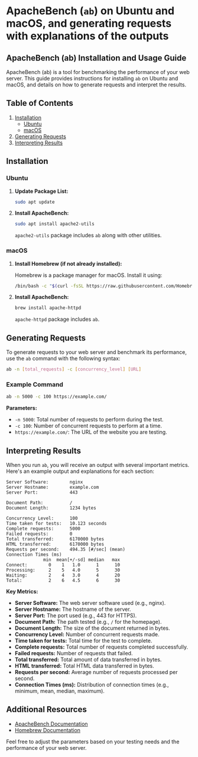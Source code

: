 # ApacheBench (`ab`) on Ubuntu and macOS, and generating requests with explanations of the outputs


## ApacheBench (ab) Installation and Usage Guide

ApacheBench (ab) is a tool for benchmarking the performance of your web server. This guide provides instructions for installing `ab` on Ubuntu and macOS, and details on how to generate requests and interpret the results.

## Table of Contents
1. [Installation](#installation)
   - [Ubuntu](#ubuntu)
   - [macOS](#macos)
2. [Generating Requests](#generating-requests)
3. [Interpreting Results](#interpreting-results)

## Installation

### Ubuntu

1. **Update Package List:**

   ```bash
   sudo apt update
   ```

2. **Install ApacheBench:**

   ```bash
   sudo apt install apache2-utils
   ```

   `apache2-utils` package includes `ab` along with other utilities.

### macOS

1. **Install Homebrew (if not already installed):**

   Homebrew is a package manager for macOS. Install it using:

   ```bash
   /bin/bash -c "$(curl -fsSL https://raw.githubusercontent.com/Homebrew/install/HEAD/install.sh)"
   ```

2. **Install ApacheBench:**

   ```bash
   brew install apache-httpd
   ```

   `apache-httpd` package includes `ab`.

## Generating Requests

To generate requests to your web server and benchmark its performance, use the `ab` command with the following syntax:

```bash
ab -n [total_requests] -c [concurrency_level] [URL]
```

### Example Command

```bash
ab -n 5000 -c 100 https://example.com/
```

**Parameters:**

- `-n 5000`: Total number of requests to perform during the test.
- `-c 100`: Number of concurrent requests to perform at a time.
- `https://example.com/`: The URL of the website you are testing.

## Interpreting Results

When you run `ab`, you will receive an output with several important metrics. Here's an example output and explanations for each section:

```plaintext
Server Software:        nginx
Server Hostname:        example.com
Server Port:            443

Document Path:          /
Document Length:        1234 bytes

Concurrency Level:      100
Time taken for tests:   10.123 seconds
Complete requests:      5000
Failed requests:        0
Total transferred:      6170000 bytes
HTML transferred:       6170000 bytes
Requests per second:    494.35 [#/sec] (mean)
Connection Times (ms)
              min  mean[+/-sd] median   max
Connect:        0    1   1.0      1      10
Processing:     2    5   4.0      5      30
Waiting:        2    4   3.0      4      20
Total:          2    6   4.5      6      30
```

**Key Metrics:**

- **Server Software:** The web server software used (e.g., nginx).
- **Server Hostname:** The hostname of the server.
- **Server Port:** The port used (e.g., 443 for HTTPS).
- **Document Path:** The path tested (e.g., `/` for the homepage).
- **Document Length:** The size of the document returned in bytes.
- **Concurrency Level:** Number of concurrent requests made.
- **Time taken for tests:** Total time for the test to complete.
- **Complete requests:** Total number of requests completed successfully.
- **Failed requests:** Number of requests that failed.
- **Total transferred:** Total amount of data transferred in bytes.
- **HTML transferred:** Total HTML data transferred in bytes.
- **Requests per second:** Average number of requests processed per second.
- **Connection Times (ms):** Distribution of connection times (e.g., minimum, mean, median, maximum).

## Additional Resources

- [ApacheBench Documentation](https://httpd.apache.org/docs/2.4/programs/ab.html)
- [Homebrew Documentation](https://brew.sh/)

Feel free to adjust the parameters based on your testing needs and the performance of your web server.
